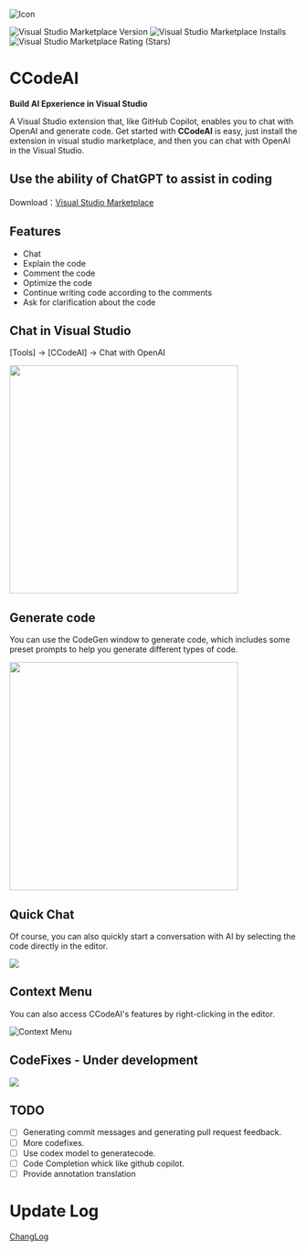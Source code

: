 ![Icon](https://user-images.githubusercontent.com/7581981/236966660-3589cd14-2b41-427d-baad-0c182d156584.png)

![Visual Studio Marketplace Version](https://img.shields.io/visual-studio-marketplace/v/TimChen44.CCodeAI)
![Visual Studio Marketplace Installs](https://img.shields.io/visual-studio-marketplace/i/TimChen44.CCodeAI)
![Visual Studio Marketplace Rating (Stars)](https://img.shields.io/visual-studio-marketplace/stars/TimChen44.CCodeAI)

# CCodeAI

**Build AI Epxerience in Visual Studio**

A Visual Studio extension that, like GitHub Copilot, enables you to chat with OpenAI and generate code.
Get started with **CCodeAI** is easy, just install the extension in visual studio marketplace, and then you can chat with OpenAI in the Visual Studio.

## Use the ability of ChatGPT to assist in coding

Download：[Visual Studio Marketplace](https://marketplace.visualstudio.com/items?itemName=TimChen44.CCodeAI)

## Features

* Chat
* Explain the code
* Comment the code
* Optimize the code
* Continue writing code according to the comments
* Ask for clarification about the code

## Chat in Visual Studio

[Tools] -> [CCodeAI] -> Chat with OpenAI

<div><img src="./Resources/Chatpane.png" height="400"/></div>

## Generate code

You can use the CodeGen window to generate code, which includes some preset prompts to help you generate different types of code. 

<div><img src="https://user-images.githubusercontent.com/7581981/236811242-b8d4b3fa-4df3-4e0c-b671-18932fd5c6fc.png" height="400"/></div>

## Quick Chat

Of course, you can also quickly start a conversation with AI by selecting the code directly in the editor.

<div><img src="./Resources/QuickChat.png" /></div>

## Context Menu

You can also access CCodeAI's features by right-clicking in the editor.

![Context Menu](./Resources/ContextMenu.png)

## CodeFixes - Under development

![](./Resources/CodeFix.png)

## TODO

- [ ] Generating commit messages and generating pull request feedback.
- [ ] More codefixes.
- [ ] Use codex model to generatecode.
- [ ] Code Completion whick like github copilot.
- [ ] Provide annotation translation

# Update Log

[ChangLog](./ChangLog.md)
